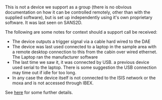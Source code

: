 This is not a device we support as a group (there is no obvious documentation on how it can be controlled remotely, other than with the supplied software), but is set up independently using it's own proprietary software. It was last seen on SANS2D. 

The following are some notes for context should a support call be received:
* The device outputs a trigger signal via a cable hard wired to the DAE
* The device was last used connected to a laptop in the sample area with a remote desktop connection to this from the cabin over wired ethernet. The Laptop ran the manufacturer software
* The last time we saw it, it was connected by USB. a previous device used serial to the laptop. There is some suggestion the USB connection may time out if idle for too long. 
* In any case the device itself is not connected to the ISIS network or the moxa and is not accessed through IBEX.

See [here](https://github.com/ISISComputingGroup/IBEX/issues/8528) for some further details.